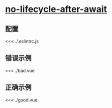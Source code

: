 # [no-lifecycle-after-await](https://eslint.vuejs.org/rules/no-lifecycle-after-await.html)

## 配置

<<< ./.eslintrc.js

## 错误示例

<<< ./bad.vue

## 正确示例

<<< ./good.vue
